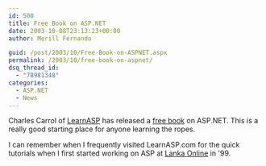 ```yaml
---
id: 500
title: Free Book on ASP.NET
date: 2003-10-08T23:13:23+00:00
author: Merill Fernando

guid: /post/2003/10/Free-Book-on-ASPNET.aspx
permalink: /2003/10/free-book-on-aspnet/
dsq_thread_id:
  - "78981348"
categories:
  - ASP.NET
  - News
---
```

<body xmlns="http://www.w3.org/1999/xhtml">
    <p>
        Charles Carrol of <a href="http://www.learnasp.com">LearnASP</a> has released a <a href="http://www.learnasp.com/freebook/learn/index.aspx">free
        book</a> on ASP.NET. This is a really good starting place for anyone learning the
        ropes.
    </p>
    <p>
        I can remember when I frequently visited LearnASP.com for the quick tutorials when
        I first started working on ASP at <a href="http://www.lanka.com">Lanka Online</a> in
        '99.
    </p>
</body>